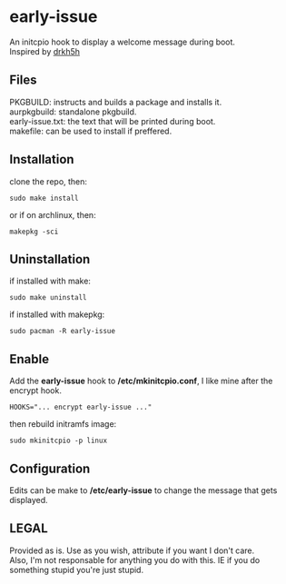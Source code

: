 # early-issue

An initcpio hook to display a welcome message during boot.  
Inspired by [drkh5h](https://github.com/drkh5h/early-issue)

Files
---

PKGBUILD: instructs and builds a package and installs it.  
aurpkgbuild: standalone pkgbuild.  
early-issue.txt: the text that will be printed during boot.  
makefile: can be used to install if preffered.  

Installation
---

clone the repo, then:
```
sudo make install
```
or if on archlinux, then:
```
makepkg -sci
```

Uninstallation
---

if installed with make:
```
sudo make uninstall
```
if installed with makepkg:
```
sudo pacman -R early-issue
```

Enable
---

Add the **early-issue** hook to **/etc/mkinitcpio.conf**, I like mine after the encrypt hook.
```
HOOKS="... encrypt early-issue ..."
```
then rebuild initramfs image:
```
sudo mkinitcpio -p linux
```

Configuration
---

Edits can be make to **/etc/early-issue** to change the message that gets displayed.

LEGAL
---

Provided as is. Use as you wish, attribute if you want I don't care.  
Also, I'm not responsable for anything you do with this. IE if you do something stupid you're just stupid.  

